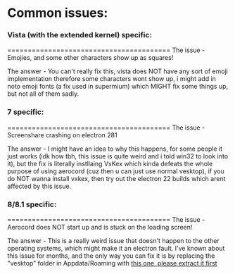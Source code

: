 # Common issues:
### Vista (with the extended kernel) specific:
========================================
The issue - Emojies, and some other characters show up as squares!

The answer - You can't really fix this, vista does NOT have any sort of emoji implementation therefore some characters wont show up, i might add in noto emoji fonts (a fix used in supermium) which MIGHT fix some things up, but not all of them sadly.

### 7 specific:
========================================
The issue - Screenshare crashing on electron 281

The answer - I might have an idea to why this happens, for some people it just works (idk how tbh, this issue is quite weird and i told win32 to look into it), but the fix is literally instllaing VxKex which kinda defeats the whole purpose of using aerocord (cuz then u can just use normal vesktop), if you do NOT wanna install vxkex, then try out the electron 22 builds which arent affected by this issue.

### 8/8.1 specific:
========================================
The issue - Aerocord does NOT start up and is stuck on the loading screen!

The answer - This is a really weird issue that doesn't happen to the other operating systems, which might make it an electron fault. I've known about this issue for months, and the only way you can fix it is by replacing the "vesktop" folder in Appdata/Roaming with [this one, please extract it first](https://github.com/aiekdev/aerocord/tree/main/loadingfix/loadingfix.7z)
